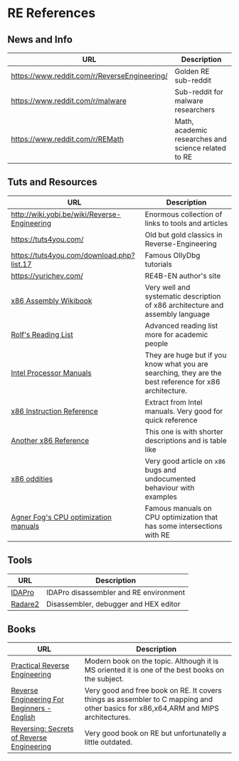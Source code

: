 # RE References

## News and Info

URL | Description
----|-------------
https://www.reddit.com/r/ReverseEngineering/ | Golden RE sub-reddit
https://www.reddit.com/r/malware | Sub-reddit for malware researchers
https://www.reddit.com/r/REMath | Math, academic researches and science related to RE

## Tuts and Resources

URL | Description
----|-------------
http://wiki.yobi.be/wiki/Reverse-Engineering | Enormous collection of links to tools and articles
https://tuts4you.com/ | Old but gold classics in Reverse-Engineering
https://tuts4you.com/download.php?list.17 | Famous OllyDbg tutorials
https://yurichev.com/ | RE4B-EN author's site
[x86 Assembly Wikibook](https://en.wikibooks.org/wiki/X86_Assembly) | Very well and systematic description of x86 architecture and assembly language
[Rolf's Reading List](http://www.msreverseengineering.com/program-analysis-reading-list/) | Advanced reading list more for academic people
[Intel Processor Manuals](https://software.intel.com/en-us/articles/intel-sdm) | They are huge but if you know what you are searching, they are the best reference for x86 architecture.
[x86 Instruction Reference](http://www.felixcloutier.com/x86/) | Extract from Intel manuals. Very good for quick reference
[Another x86 Reference](http://ref.x86asm.net/) | This one is with shorter descriptions and is table like
[x86 oddities](https://github.com/corkami/docs/blob/master/x86/x86.md) | Very good article on `x86` bugs and undocumented behaviour with examples
[Agner Fog's CPU optimization manuals](http://www.agner.org/optimize/) | Famous manuals on CPU optimization that has some intersections with RE


## Tools

URL | Description
----|-------------
[IDAPro](https://www.hex-rays.com/products/ida/) | IDAPro disassembler and RE environment
[Radare2](http://www.radare.org/r/) | Disassembler, debugger and HEX editor

## Books

URL | Description
----|-------------
[Practical Reverse Engineering](https://www.amazon.co.uk/Practical-Reverse-Engineering-Reversing-Obfuscation/dp/1118787315) | Modern book on the topic. Although it is MS oriented it is one of the best books on the subject.
[Reverse Engineering For Beginners - English](https://beginners.re/RE4B-EN.pdf) | Very good and free book on RE. It covers things as assembler to C mapping and other basics for x86,x64,ARM and MIPS architectures.
[Reversing: Secrets of Reverse Engineering](https://www.amazon.co.uk/Reversing-Secrets-Engineering-Eldad-Eilam/dp/0764574817/) | Very good book on RE but unfortunatelly a little outdated.

